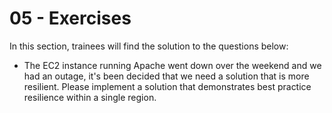 # 05 - Exercises

In this section, trainees will find the solution to the questions below:

* The EC2 instance running Apache went down over the weekend and we had an outage, it's been decided that we need a solution that is more resilient. Please implement a solution that demonstrates best practice resilience within a single region.